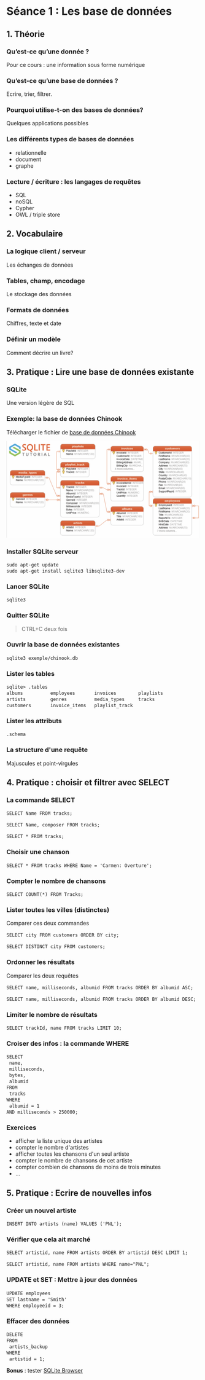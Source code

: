 # Séance 1 : Les base de données

## 1. Théorie

### Qu’est-ce qu’une donnée ?
Pour ce cours : une information sous forme numérique

### Qu’est-ce qu’une base de données ?
Ecrire, trier, filtrer.

### Pourquoi utilise-t-on des bases de données?
Quelques applications possibles

### Les différents types de bases de données
- relationnelle
- document
- graphe

### Lecture / écriture : les langages de requêtes
- SQL
- noSQL
- Cypher
- OWL / triple store

## 2. Vocabulaire

### La logique client / serveur
Les échanges de données

### Tables, champ, encodage
Le stockage des données

### Formats de données
Chiffres, texte et date

### Définir un modèle
Comment décrire un livre?


## 3. Pratique : Lire une base de données existante

### SQLite
Une version légère de SQL

### Exemple: la base de données Chinook

Télécharger le fichier de [base de données Chinook](./chinook/chinook.db)

![diagramme](./chinook/chinook-diagram.png)


###  Installer SQLite serveur

```
sudo apt-get update
sudo apt-get install sqlite3 libsqlite3-dev
```

### Lancer SQLite

```
sqlite3
```

### Quitter SQLite

> CTRL+C deux fois

### Ouvrir la base de données existantes

```
sqlite3 exemple/chinook.db
```

### Lister les tables

```
sqlite> .tables
albums          employees       invoices        playlists
artists         genres          media_types     tracks
customers       invoice_items   playlist_track
```

### Lister les attributs

```
.schema
```

### La structure d'une requête

Majuscules et point-virgules

## 4. Pratique : choisir et filtrer avec SELECT

### La commande SELECT

```
SELECT Name FROM tracks;
```

```
SELECT Name, composer FROM tracks;
```

```
SELECT * FROM tracks;
```

### Choisir une chanson

```
SELECT * FROM tracks WHERE Name = 'Carmen: Overture';
```

### Compter le nombre de chansons

```
SELECT COUNT(*) FROM Tracks;
```

### Lister toutes les villes (distinctes)

Comparer ces deux commandes
```
SELECT city FROM customers ORDER BY city;
```

```
SELECT DISTINCT city FROM customers;
```

### Ordonner les résultats

Comparer les deux requêtes

```
SELECT name, milliseconds, albumid FROM tracks ORDER BY albumid ASC;
```

```
SELECT name, milliseconds, albumid FROM tracks ORDER BY albumid DESC;
```

### Limiter le nombre de résultats

```
SELECT trackId, name FROM tracks LIMIT 10;
```

### Croiser des infos : la commande WHERE

```
SELECT
 name,
 milliseconds,
 bytes,
 albumid
FROM
 tracks
WHERE
 albumid = 1
AND milliseconds > 250000;
```

### Exercices

- afficher la liste unique des artistes
- compter le nombre d'artistes
- afficher toutes les chansons d'un seul artiste
- compter le nombre de chansons de cet artiste
- compter combien de chansons de moins de trois minutes
- ...

## 5. Pratique : Ecrire de nouvelles infos

### Créer un nouvel artiste

```
INSERT INTO artists (name) VALUES ('PNL');
```

### Vérifier que cela ait marché

```
SELECT artistid, name FROM artists ORDER BY artistid DESC LIMIT 1;
```

```
SELECT artistid, name FROM artists WHERE name="PNL";
```

### UPDATE et SET : Mettre à jour des données

```
UPDATE employees
SET lastname = 'Smith'
WHERE employeeid = 3;
```

### Effacer des données

```
DELETE
FROM
 artists_backup
WHERE
 artistid = 1;
```

**Bonus** : tester [SQLite Browser](https://sqlitebrowser.org/)

